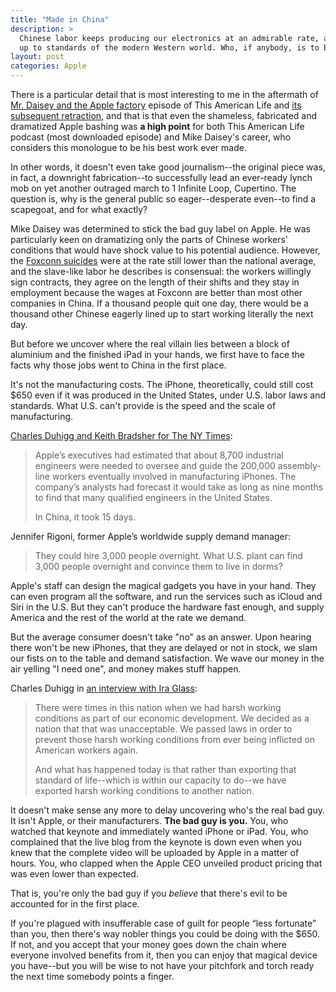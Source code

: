 ```yaml
---
title: "Made in China"
description: >
  Chinese labor keeps producing our electronics at an admirable rate, although under conditions not
  up to standards of the modern Western world. Who, if anybody, is to blame?
layout: post
categories: Apple
---
```


There is a particular detail that is most interesting to me in the aftermath of [Mr. Daisey and the
Apple factory][mrdaisey] episode of This American Life and [its subsequent retraction][retraction],
and that is that even the shameless, fabricated and dramatized Apple bashing was **a high point**
for both This American Life podcast (most downloaded episode) and Mike Daisey's career, who
considers this monologue to be his best work ever made.

In other words, it doesn't even take good journalism--the original piece was, in fact, a downright
fabrication--to successfully lead an ever-ready lynch mob on yet another outraged march to 1
Infinite Loop, Cupertino. The question is, why is the general public so eager--desperate even--to
find a scapegoat, and for what exactly?

Mike Daisey was determined to stick the bad guy label on Apple. He was particularly keen on
dramatizing only the parts of Chinese workers' conditions that would have shock value to his
potential audience. However, the [Foxconn suicides][wired] were at the rate still lower than the
national average, and the slave-like labor he describes is consensual: the workers willingly sign
contracts, they agree on the length of their shifts and they stay in employment because the wages at
Foxconn are better than most other companies in China. If a thousand people quit one day, there
would be a thousand other Chinese eagerly lined up to start working literally the next day.

But before we uncover where the real villain lies between a block of aluminium and the finished iPad
in your hands, we first have to face the facts why those jobs went to China in the first place.

It's not the manufacturing costs. The iPhone, theoretically, could still cost $650 even if it was
produced in the United States, under U.S. labor laws and standards. What U.S. can't provide is the
speed and the scale of manufacturing.

[Charles Duhigg and Keith Bradsher for The NY Times][nytimes]:

> Apple’s executives had estimated that about 8,700 industrial engineers were needed to oversee and
> guide the 200,000 assembly-line workers eventually involved in manufacturing iPhones. The
> company’s analysts had forecast it would take as long as nine months to find that many qualified
> engineers in the United States.
> 
> In China, it took 15 days.

Jennifer Rigoni, former Apple’s worldwide supply demand manager:

> They could hire 3,000 people overnight. What U.S. plant can find 3,000 people overnight and
> convince them to live in dorms?

Apple's staff can design the magical gadgets you have in your hand. They can even program all the
software, and run the services such as iCloud and Siri in the U.S. But they can't produce the
hardware fast enough, and supply America and the rest of the world at the rate we demand.

But the average consumer doesn't take "no" as an answer. Upon hearing there won't be new iPhones,
that they are delayed or not in stock, we slam our fists on to the table and demand satisfaction. We
wave our money in the air yelling "I need one", and money makes stuff happen.

Charles Duhigg in [an interview with Ira Glass][interview]:

> There were times in this nation when we had harsh working conditions as part of our economic
> development. We decided as a nation that that was unacceptable. We passed laws in order to prevent
> those harsh working conditions from ever being inflicted on American workers again.
> 
> And what has happened today is that rather than exporting that standard of life--which is within
> our capacity to do--we have exported harsh working conditions to another nation.

It doesn't make sense any more to delay uncovering who's the real bad guy. It isn't Apple, or their
manufacturers. **The bad guy is you.** You, who watched that keynote and immediately wanted iPhone
or iPad. You, who complained that the live blog from the keynote is down even when you knew that the
complete video will be uploaded by Apple in a matter of hours. You, who clapped when the Apple CEO
unveiled product pricing that was even lower than expected.

That is, you're only the bad guy if you _believe_ that there's evil to be accounted for in the first
place.

If you're plagued with insufferable case of guilt for people “less fortunate” than you, then there's
way nobler things you could be doing with the $650. If not, and you accept that your money goes down
the chain where everyone involved benefits from it, then you can enjoy that magical device you
have--but you will be wise to not have your pitchfork and torch ready the next time somebody points
a finger.


  [mrdaisey]: http://www.thisamericanlife.org/radio-archives/episode/454/mr-daisey-and-the-apple-factory
  [retraction]: http://www.thisamericanlife.org/radio-archives/episode/460/retraction
  [interview]: http://podcast.thisamericanlife.org/special/TAL_460_Retraction_Charles_Duhigg_extended_interview.pdf
    "Extended version of Ira Glass’s interview with Charles Duhigg on working conditions in Apple's Chinese manufacturers"
  [nytimes]: http://www.nytimes.com/2012/01/22/business/apple-america-and-a-squeezed-middle-class.html?_r=3&pagewanted=all
    "How the U.S. Lost Out on iPhone Work"
  [wired]: http://www.wired.com/magazine/2011/02/ff_joelinchina/all/1
    "1 Million Workers. 90 Million iPhones. 17 Suicides. Who’s to Blame?"
